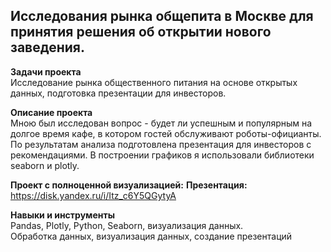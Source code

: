 ## Исследования рынка общепита в Москве для принятия решения об открытии нового заведения.
**Задачи проекта**    
Исследование рынка общественного питания на основе открытых данных, подготовка презентации для инвесторов. 

**Описание проекта**   
Мною был исследован вопрос - будет ли успешным и популярным на долгое время кафе, в котором гостей обслуживают роботы-официанты. По результатам анализа подготовлена презентация для инвесторов с рекомендациями. В построении графиков я использовали библиотеки seaborn и plotly.  

**Проект с полноценной визуализацией:**
**Презентация:** https://disk.yandex.ru/i/Itz_c6Y5QGytyA

**Навыки и инструменты**   
Pandas, Plotly, Python, Seaborn, визуализация данных.   
Обработка данных, визуализация данных, создание презентаций
